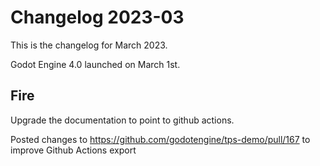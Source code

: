 # Changelog 2023-03

This is the changelog for March 2023.

Godot Engine 4.0 launched on March 1st.

## Fire

Upgrade the documentation to point to github actions.

Posted changes to https://github.com/godotengine/tps-demo/pull/167 to improve Github Actions export
